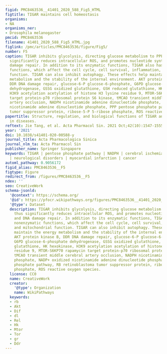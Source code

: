 ```yaml
---
figid: PMC8463536__41401_2020_588_Fig5_HTML
figtitle: TIGAR maintains cell homeostasis
organisms:
- NA
organisms_ner:
- Drosophila melanogaster
pmcid: PMC8463536
filename: 41401_2020_588_Fig5_HTML.jpg
figlink: /pmc/articles/PMC8463536/figure/Fig5/
number: F5
caption: TIGAR inhibits glycolysis, directing glucose metabolism to PPP. TIGAR thus
  significantly reduces intracellular ROS, and promotes nucleotide synthesis and DNA
  damage repair. In addition to its enzymatic functions, TIGAR also has nonenzymatic
  functions, which affect the cell cycle, cell survival, inflammation, and mitochondrial
  function. TIGAR can also inhibit autophagy. These effects help maintain the energy
  metabolism and the stability of the internal environment. AKT protein kinase B,
  DDR DNA damage repair, glucose-6-P glucose-6-phosphate, G6PD glucose-6-phosphate
  dehydrogenase, GSSG oxidized glutathione, GSH reduced glutathione, HK hexokinase,
  H3K9 acetylation acetylation of histone H3 lysine residue 9, MTOR-S6KP70 rapamycin
  target protein-p70 ribosomal protein S6 kinase, tMCAO transient middle cerebral
  artery occlusion, NADPH nicotinamide adenine dinucleotide phosphate, NADP+ oxidized
  nicotinamide adenine dinucleotide phosphate, PPP pentose phosphate pathway, RB retinoblastoma
  tumor suppressor protein, ribose-5-P 5-ribose phosphate, ROS reactive oxygen species.
papertitle: Structure, regulation, and biological functions of TIGAR and its role
  in diseases.
reftext: Jie Tang, et al. Acta Pharmacol Sin. 2021 Oct;42(10):1547-1555.
year: '2021'
doi: 10.1038/s41401-020-00588-y
journal_title: Acta Pharmacologica Sinica
journal_nlm_ta: Acta Pharmacol Sin
publisher_name: Springer Singapore
keywords: TIGAR | pentose phosphate pathway | NADPH | cerebral ischemia–reperfusion
  | neurological disorders | myocardial infarction | cancer
automl_pathway: 0.9056172
figid_alias: PMC8463536__F5
figtype: Figure
redirect_from: /figures/PMC8463536__F5
ndex: ''
seo: CreativeWork
schema-jsonld:
  '@context': https://schema.org/
  '@id': https://pfocr.wikipathways.org/figures/PMC8463536__41401_2020_588_Fig5_HTML.html
  '@type': Dataset
  description: TIGAR inhibits glycolysis, directing glucose metabolism to PPP. TIGAR
    thus significantly reduces intracellular ROS, and promotes nucleotide synthesis
    and DNA damage repair. In addition to its enzymatic functions, TIGAR also has
    nonenzymatic functions, which affect the cell cycle, cell survival, inflammation,
    and mitochondrial function. TIGAR can also inhibit autophagy. These effects help
    maintain the energy metabolism and the stability of the internal environment.
    AKT protein kinase B, DDR DNA damage repair, glucose-6-P glucose-6-phosphate,
    G6PD glucose-6-phosphate dehydrogenase, GSSG oxidized glutathione, GSH reduced
    glutathione, HK hexokinase, H3K9 acetylation acetylation of histone H3 lysine
    residue 9, MTOR-S6KP70 rapamycin target protein-p70 ribosomal protein S6 kinase,
    tMCAO transient middle cerebral artery occlusion, NADPH nicotinamide adenine dinucleotide
    phosphate, NADP+ oxidized nicotinamide adenine dinucleotide phosphate, PPP pentose
    phosphate pathway, RB retinoblastoma tumor suppressor protein, ribose-5-P 5-ribose
    phosphate, ROS reactive oxygen species.
  license: CC0
  name: CreativeWork
  creator:
    '@type': Organization
    name: WikiPathways
  keywords:
  - rb
  - Akt
  - Dif
  - dl
  - Rel
  - Hk
  - Mtor
  - Tor
  - gr
  - Ddr
---
```

